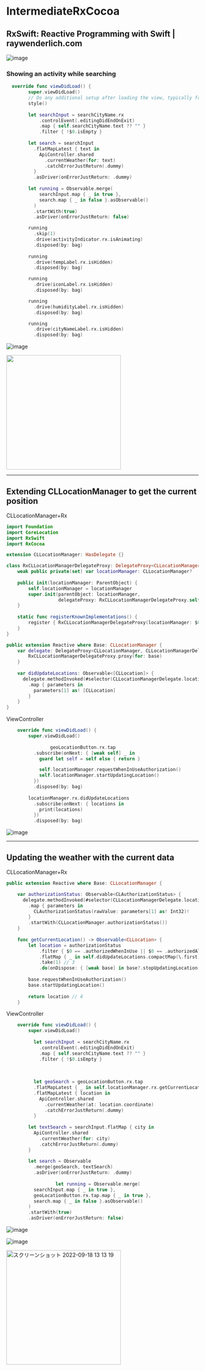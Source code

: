 # IntermediateRxCocoa

## RxSwift: Reactive Programming with Swift | raywenderlich.com
![image](https://user-images.githubusercontent.com/47273077/185172130-b3557025-c636-4a1b-8490-c900c8312b77.png)

### Showing an activity while searching

```swift
  override func viewDidLoad() {
        super.viewDidLoad()
        // Do any additional setup after loading the view, typically from a nib.
        style()
        
        let searchInput = searchCityName.rx
            .controlEvent(.editingDidEndOnExit)   
            .map { self.searchCityName.text ?? "" }
            .filter { !$0.isEmpty }
        
        let search = searchInput
          .flatMapLatest { text in
            ApiController.shared
              .currentWeather(for: text)
              .catchErrorJustReturn(.dummy)
          }
          .asDriver(onErrorJustReturn: .dummy)
        
        let running = Observable.merge(
            searchInput.map { _ in true },
            search.map { _ in false }.asObservable()
          )
          .startWith(true)
          .asDriver(onErrorJustReturn: false)

        running
          .skip(1)
          .drive(activityIndicator.rx.isAnimating)
          .disposed(by: bag)
        
        running
          .drive(tempLabel.rx.isHidden)
          .disposed(by: bag)

        running
          .drive(iconLabel.rx.isHidden)
          .disposed(by: bag)

        running
          .drive(humidityLabel.rx.isHidden)
          .disposed(by: bag)

        running
          .drive(cityNameLabel.rx.isHidden)
          .disposed(by: bag)
```
    
![image](https://user-images.githubusercontent.com/47273077/190880653-d15266d9-500d-46d4-80dd-de55ed8e5ea3.png)
  
<img width="300" src="https://user-images.githubusercontent.com/47273077/190880772-a1915f9d-976c-416b-8b02-a848d824ad91.gif">

-------

## Extending CLLocationManager to get the current position

CLLocationManager+Rx
```swift
import Foundation
import CoreLocation
import RxSwift
import RxCocoa

extension CLLocationManager: HasDelegate {}

class RxCLLocationManagerDelegateProxy: DelegateProxy<CLLocationManager, CLLocationManagerDelegate>, DelegateProxyType, CLLocationManagerDelegate {
    weak public private(set) var locationManager: CLLocationManager?
    
    public init(locationManager: ParentObject) {
        self.locationManager = locationManager
        super.init(parentObject: locationManager,
                   delegateProxy: RxCLLocationManagerDelegateProxy.self)
    }
    
    static func registerKnownImplementations() {
        register { RxCLLocationManagerDelegateProxy(locationManager: $0) }
    }
}

public extension Reactive where Base: CLLocationManager {
    var delegate: DelegateProxy<CLLocationManager, CLLocationManagerDelegate> {
        RxCLLocationManagerDelegateProxy.proxy(for: base)
    }
    
    var didUpdateLocations: Observable<[CLLocation]> {
      delegate.methodInvoked(#selector(CLLocationManagerDelegate.locationManager(_:didUpdateLocations:)))
        .map { parameters in
          parameters[1] as! [CLLocation]
        }
    }
}
```

ViewController
```swift
    override func viewDidLoad() {
        super.viewDidLoad()
        
                geoLocationButton.rx.tap
          .subscribe(onNext: { [weak self] _ in
            guard let self = self else { return }

            self.locationManager.requestWhenInUseAuthorization()
            self.locationManager.startUpdatingLocation()
          })
          .disposed(by: bag)
        
        locationManager.rx.didUpdateLocations
          .subscribe(onNext: { locations in
            print(locations)
          })
          .disposed(by: bag)
```

![image](https://user-images.githubusercontent.com/47273077/190884928-e788d36f-ebbd-4709-bb36-3c17bd7b4693.png)


------------

## Updating the weather with the current data

CLLocationManager+Rx
```swift
public extension Reactive where Base: CLLocationManager {

    var authorizationStatus: Observable<CLAuthorizationStatus> {
      delegate.methodInvoked(#selector(CLLocationManagerDelegate.locationManager(_:didChangeAuthorization:)))
        .map { parameters in
          CLAuthorizationStatus(rawValue: parameters[1] as! Int32)!
        }
        .startWith(CLLocationManager.authorizationStatus())
    }
    
    func getCurrentLocation() -> Observable<CLLocation> {
        let location = authorizationStatus
            .filter { $0 == .authorizedWhenInUse || $0 == .authorizedAlways } // 1
            .flatMap { _ in self.didUpdateLocations.compactMap(\.first) } // 2
            .take(1) // 3
            .do(onDispose: { [weak base] in base?.stopUpdatingLocation() })
        
        base.requestWhenInUseAuthorization()
        base.startUpdatingLocation()
        
        return location // 4
    }
```

ViewController
```swift
    override func viewDidLoad() {
        super.viewDidLoad()
        
          let searchInput = searchCityName.rx
            .controlEvent(.editingDidEndOnExit)
            .map { self.searchCityName.text ?? "" }
            .filter { !$0.isEmpty }
        
        
        
          let geoSearch = geoLocationButton.rx.tap
          .flatMapLatest { _ in self.locationManager.rx.getCurrentLocation() }
          .flatMapLatest { location in
            ApiController.shared
              .currentWeather(at: location.coordinate)
              .catchErrorJustReturn(.dummy)
          }
        
        let textSearch = searchInput.flatMap { city in
          ApiController.shared
            .currentWeather(for: city)
            .catchErrorJustReturn(.dummy)
        }
        
        let search = Observable
          .merge(geoSearch, textSearch)
          .asDriver(onErrorJustReturn: .dummy)
          
                  let running = Observable.merge(
          searchInput.map { _ in true },
          geoLocationButton.rx.tap.map { _ in true },
          search.map { _ in false }.asObservable()
        )
        .startWith(true)
        .asDriver(onErrorJustReturn: false)
```

![image](https://user-images.githubusercontent.com/47273077/190885360-85eed7e8-4c34-448d-b3a0-71c89640b026.png)

![image](https://user-images.githubusercontent.com/47273077/190885363-eab46c25-3e0b-4d55-8747-e9926bc6c16d.png)

<img width="300" alt="スクリーンショット 2022-09-18 13 13 19" src="https://user-images.githubusercontent.com/47273077/190885416-1c5a6935-7634-41c4-a4ea-548817598b04.gif">
